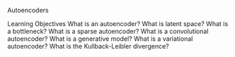 Autoencoders

Learning Objectives
What is an autoencoder?
What is latent space?
What is a bottleneck?
What is a sparse autoencoder?
What is a convolutional autoencoder?
What is a generative model?
What is a variational autoencoder?
What is the Kullback-Leibler divergence?